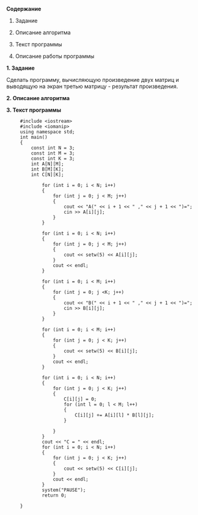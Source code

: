 __Содержание__

1. Задание

2. Описание алгоритма

3. Текст программы

4. Описание работы программы

 
 
  __1. Задание__

Сделать программу, вычисляющую произведение двух матриц и выводящую на экран третью матрицу - результат произведения.

 __2. Описание алгоритма__


 __3. Текст программы__
 
 
 
 
         #include <iostream>
         #include <iomanip>
         using namespace std;
         int main()
         {
             const int N = 3;
             const int M = 3;
             const int K = 3;
             int A[N][M];
             int B[M][K];
             int C[N][K];

                 for (int i = 0; i < N; i++) 
                 {
                     for (int j = 0; j < M; j++) 
                     {
                         cout << "A(" << i + 1 << " ," << j + 1 << ")=";
                         cin >> A[i][j];
                     }
                 }

                 for (int i = 0; i < N; i++) 
                 {
                     for (int j = 0; j < M; j++) 
                     {
                         cout << setw(5) << A[i][j];
                     }
                     cout << endl;
                 }

                 for (int i = 0; i < M; i++) 
                 {
                     for (int j = 0; j <K; j++) 
                     {
                         cout << "B(" << i + 1 << " ," << j + 1 << ")=";
                         cin >> B[i][j];
                     }
                 }

                 for (int i = 0; i < M; i++) 
                 {
                     for (int j = 0; j < K; j++) 
                     {
                         cout << setw(5) << B[i][j];
                     }
                     cout << endl;
                 }

                 for (int i = 0; i < N; i++) 
                 {
                     for (int j = 0; j < K; j++)
                     {
                         C[i][j] = 0;
                         for (int l = 0; l < M; l++) 
                         {
                             C[i][j] += A[i][l] * B[l][j];
                         }

                     }
                 }
                 cout << "C = " << endl;
                 for (int i = 0; i < N; i++) 
                 {
                     for (int j = 0; j < K; j++)
                     {
                         cout << setw(5) << C[i][j];
                     }
                     cout << endl;
                 }
                 system("PAUSE");
                 return 0;

         }
